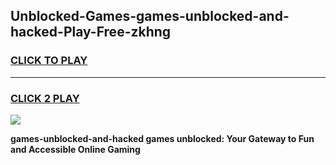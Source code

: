 
## Unblocked-Games-games-unblocked-and-hacked-Play-Free-zkhng
<h3>
<a href="https://premium76.site?title=games-unblocked-and-hacked&ref=18A">CLICK TO PLAY</a></h3>
<hr>

<h3>
<a href="https://premium76.site?title=games-unblocked-and-hacked&ref=18A">CLICK 2 PLAY</a>
  
</h3>

<a href="https://premium76.site?title=games-unblocked-and-hacked&ref=18A"><img src="https://clearcache.store/games.png"></a>


**games-unblocked-and-hacked games unblocked: Your Gateway to Fun and Accessible Online Gaming**
